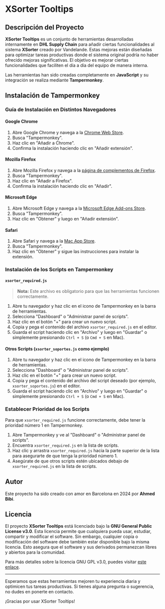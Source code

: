 # XSorter Tooltips

## Descripción del Proyecto

**XSorter Tooltips** es un conjunto de herramientas desarrolladas internamente en **DHL Supply Chain** para añadir ciertas funcionalidades al sistema **XSorter** creado por Vandelande. Estas mejoras están diseñadas para optimizar tareas productivas donde el sistema original podría no haber ofrecido mejoras significativas. El objetivo es mejorar ciertas funcionalidades que faciliten el día a día del equipo de manera interna.

Las herramientas han sido creadas completamente en **JavaScript** y su integración se realiza mediante **Tampermonkey**.

## Instalación de Tampermonkey

### Guía de Instalación en Distintos Navegadores

#### Google Chrome

1. Abre Google Chrome y navega a la [Chrome Web Store](https://chrome.google.com/webstore/detail/tampermonkey/dhdgffkkebhmkfjojejmpbldmpobfkfo).
2. Busca "Tampermonkey".
3. Haz clic en "Añadir a Chrome".
4. Confirma la instalación haciendo clic en "Añadir extensión".

#### Mozilla Firefox

1. Abre Mozilla Firefox y navega a la [página de complementos de Firefox](https://addons.mozilla.org/firefox/addon/tampermonkey/).
2. Busca "Tampermonkey".
3. Haz clic en "Añadir a Firefox".
4. Confirma la instalación haciendo clic en "Añadir".

#### Microsoft Edge

1. Abre Microsoft Edge y navega a la [Microsoft Edge Add-ons Store](https://microsoftedge.microsoft.com/addons/detail/tampermonkey/dhdgffkkebhmkfjojejmpbldmpobfkfo).
2. Busca "Tampermonkey".
3. Haz clic en "Obtener" y luego en "Añadir extensión".

#### Safari

1. Abre Safari y navega a la [Mac App Store](https://apps.apple.com/app/tampermonkey/id1482490089).
2. Busca "Tampermonkey".
3. Haz clic en "Obtener" y sigue las instrucciones para instalar la extensión.

### Instalación de los Scripts en Tampermonkey

#### `xsorter_required.js`

> **Nota:** Este archivo es obligatorio para que las herramientas funcionen correctamente.

1. Abre tu navegador y haz clic en el icono de Tampermonkey en la barra de herramientas.
2. Selecciona "Dashboard" o "Administrar panel de scripts".
3. Haz clic en el botón "+" para crear un nuevo script.
4. Copia y pega el contenido del archivo `xsorter_required.js` en el editor.
5. Guarda el script haciendo clic en "Archivo" y luego en "Guardar" o simplemente presionando `Ctrl + S` (o `Cmd + S` en Mac).

#### Otros Scripts (`xsorter_soportes.js` como ejemplo)

1. Abre tu navegador y haz clic en el icono de Tampermonkey en la barra de herramientas.
2. Selecciona "Dashboard" o "Administrar panel de scripts".
3. Haz clic en el botón "+" para crear un nuevo script.
4. Copia y pega el contenido del archivo del script deseado (por ejemplo, `xsorter_soportes.js`) en el editor.
5. Guarda el script haciendo clic en "Archivo" y luego en "Guardar" o simplemente presionando `Ctrl + S` (o `Cmd + S` en Mac).

### Establecer Prioridad de los Scripts

Para que `xsorter_required.js` funcione correctamente, debe tener la prioridad número 1 en Tampermonkey.

1. Abre Tampermonkey y ve al "Dashboard" o "Administrar panel de scripts".
2. Encuentra `xsorter_required.js` en la lista de scripts.
3. Haz clic y arrastra `xsorter_required.js` hacia la parte superior de la lista para asegurarte de que tenga la prioridad número 1.
4. Asegúrate de que otros scripts estén ubicados debajo de `xsorter_required.js` en la lista de scripts.

## Autor

Este proyecto ha sido creado con amor en Barcelona en 2024 por **Ahmed Bibi**.

## Licencia

El proyecto **XSorter Tooltips** está licenciado bajo la **GNU General Public License v3.0**. Esta licencia permite que cualquiera pueda usar, estudiar, compartir y modificar el software. Sin embargo, cualquier copia o modificación del software debe también estar disponible bajo la misma licencia. Esto asegura que el software y sus derivados permanezcan libres y abiertos para la comunidad.

Para más detalles sobre la licencia GNU GPL v3.0, puedes visitar [este enlace](https://www.gnu.org/licenses/gpl-3.0.html).

---

Esperamos que estas herramientas mejoren tu experiencia diaria y optimicen tus tareas productivas. Si tienes alguna pregunta o sugerencia, no dudes en ponerte en contacto.

¡Gracias por usar XSorter Tooltips!
